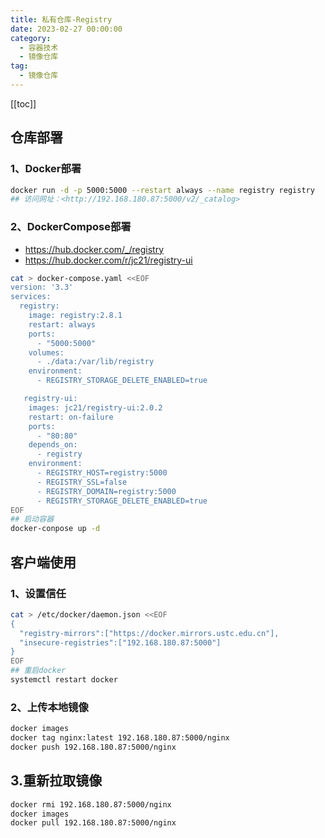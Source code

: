 ```yaml
---
title: 私有仓库-Registry
date: 2023-02-27 00:00:00
category: 
  - 容器技术
  - 镜像仓库
tag: 
  - 镜像仓库
---
```

[[toc]]

## 仓库部署

### 1、Docker部署

```bash
docker run -d -p 5000:5000 --restart always --name registry registry
## 访问网址：<http://192.168.180.87:5000/v2/_catalog>
```

### 2、DockerCompose部署

- <https://hub.docker.com/_/registry>
- <https://hub.docker.com/r/jc21/registry-ui>

```bash
cat > docker-compose.yaml <<EOF
version: '3.3'
services:
  registry:
    image: registry:2.8.1
    restart: always
    ports:
      - "5000:5000"
    volumes:
      - ./data:/var/lib/registry
    environment:
      - REGISTRY_STORAGE_DELETE_ENABLED=true

   registry-ui:
    images: jc21/registry-ui:2.0.2
    restart: on-failure
    ports:
      - "80:80"
    depends_on:
      - registry
    environment:
      - REGISTRY_HOST=registry:5000
      - REGISTRY_SSL=false
      - REGISTRY_DOMAIN=registry:5000
      - REGISTRY_STORAGE_DELETE_ENABLED=true
EOF
## 启动容器
docker-conpose up -d
```

## 客户端使用

### 1、设置信任

```bash
cat > /etc/docker/daemon.json <<EOF
{
  "registry-mirrors":["https://docker.mirrors.ustc.edu.cn"],
  "insecure-registries":["192.168.180.87:5000"]
}
EOF
## 重启docker
systemctl restart docker
```

### 2、上传本地镜像

```bash
docker images
docker tag nginx:latest 192.168.180.87:5000/nginx
docker push 192.168.180.87:5000/nginx
```

## 3.重新拉取镜像

```bash
docker rmi 192.168.180.87:5000/nginx
docker images
docker pull 192.168.180.87:5000/nginx
```
